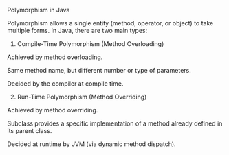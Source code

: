 Polymorphism in Java

Polymorphism allows a single entity (method, operator, or object) to take multiple forms.
In Java, there are two main types:

 1. Compile-Time Polymorphism (Method Overloading)

Achieved by method overloading.

Same method name, but different number or type of parameters.

Decided by the compiler at compile time.

2. Run-Time Polymorphism (Method Overriding)

Achieved by method overriding.

Subclass provides a specific implementation of a method already defined in its parent class.

Decided at runtime by JVM (via dynamic method dispatch).
